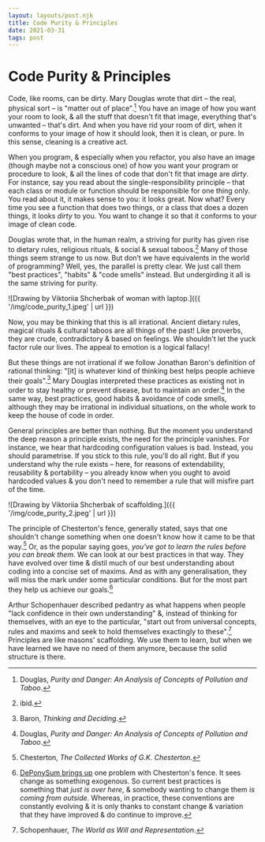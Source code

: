 ```yaml
---
layout: layouts/post.njk
title: Code Purity & Principles
date: 2021-03-31
tags: post
---
```


# Code Purity & Principles

Code, like rooms, can be dirty. Mary Douglas wrote that dirt – the real, physical sort – is "matter out of place".[^1] You have an image of how you want your room to look, & all the stuff that doesn't fit that image, everything that's unwanted – that's dirt. And when you have rid your room of dirt, when it conforms to your image of how it should look, then it is clean, or pure. In this sense, cleaning is a creative act.

When you program, & especially when you refactor, you also have an image (though maybe not a conscious one) of how you want your program or procedure to look, & all the lines of code that don't fit that image are _dirty_. For instance, say you read about the single-responsibility principle – that each class or module or function should be responsible for one thing only. You read about it, it makes sense to you: it looks great. Now what? Every time you see a function that does two things, or a class that does a dozen things, it looks _dirty_ to you. You want to change it so that it conforms to your image of clean code.

Douglas wrote that, in the human realm, a striving for purity has given rise to dietary rules, religious rituals, & social & sexual taboos.[^2] Many of those things seem strange to us now. But don’t we have equivalents in the world of programming? Well, yes, the parallel is pretty clear. We just call them "best practices", "habits" & "code smells" instead. But undergirding it all is the same striving for purity.

![Drawing by Viktoriia Shcherbak of woman with laptop.]({{ '/img/code_purity_1.jpeg' | url }})

Now, you may be thinking that this is all irrational. Ancient dietary rules, magical rituals & cultural taboos are all things of the past! Like proverbs, they are crude, contradictory & based on feelings. We shouldn't let the yuck factor rule our lives. The appeal to emotion is a logical fallacy!

But these things are not irrational if we follow Jonathan Baron's definition of rational thinking: "[it] is whatever kind of thinking best helps people achieve their goals".[^3] Mary Douglas interpreted these practices as existing not in order to stay healthy or prevent disease, but to maintain an order.[^4] In the same way, best practices, good habits & avoidance of code smells, although they may be irrational in individual situations, on the whole work to keep the house of code in order.

General principles are better than nothing. But the moment you understand the deep reason a principle exists, the need for the principle vanishes. For instance, we hear that hardcoding configuration values is bad. Instead, you should parametrise. If you stick to this rule, you'll do all right. But if you understand why the rule exists – here, for reasons of extendability, reusability & portability – you already know when you ought to avoid hardcoded values & you don't need to remember a rule that will misfire part of the time.

![Drawing by Viktoriia Shcherbak of scaffolding.]({{ '/img/code_purity_2.jpeg' | url }})

The principle of Chesterton's fence, generally stated, says that one shouldn't change something when one doesn't know how it came to be that way.[^5] Or, as the popular saying goes, _you've got to learn the rules before you can break them_. We can look at our best practices in that way. They have evolved over time & distil much of our best understanding about coding into a concise set of maxims. And as with any generalisation, they will miss the mark under some particular conditions. But for the most part they help us achieve our goals.[^6]

Arthur Schopenhauer described pedantry as what happens when people "lack confidence in their own understanding" &, instead of thinking for themselves, with an eye to the particular, "start out from universal concepts, rules and maxims and seek to hold themselves exactingly to these".[^7] Principles are like masons' scaffolding. We use them to learn, but when we have learned we have no need of them anymore, because the solid structure is there.

[^1]: Douglas, _Purity and Danger: An Analysis of Concepts of Pollution and Taboo_.
[^2]: ibid.
[^3]: Baron, _Thinking and Deciding_.
[^4]: Douglas, _Purity and Danger: An Analysis of Concepts of Pollution and Taboo_.
[^5]: Chesterton, _The Collected Works of G.K. Chesterton_.
[^6]: [DePonySum brings up](https://deponysum.com/2020/01/05/chestertons-fence-and-thinking-using-sayings/) one problem with Chesterton's fence. It sees change as something exogenous. So current best practices is something that _just is over here_, & somebody wanting to change them _is coming from outside_. Whereas, in practice, these conventions are constantly evolving & it is only thanks to constant change & variation that they have improved & do continue to improve.
[^7]: Schopenhauer, _The World as Will and Representation_.
